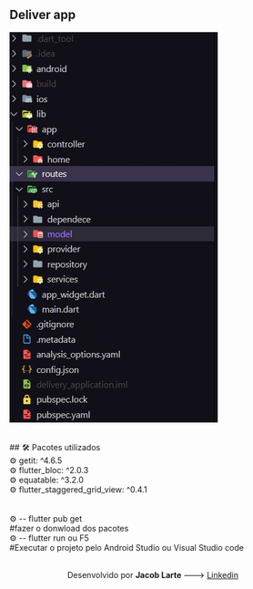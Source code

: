## Deliver app
![cap](https://github.com/Jacob-dvlp/challenge-delivery/blob/master/cap.jpg)

<br>
## 🛠 Pacotes utilizados <br>  
⚙ getit: ^4.6.5 <br>  
⚙ flutter_bloc: ^2.0.3 <br>
⚙ equatable: ^3.2.0 <br>
⚙ flutter_staggered_grid_view: ^0.4.1 <br>

<br>

 <br>
 ⚙ -- flutter pub get <br>
 #fazer o donwload dos pacotes <br>
 ⚙ -- flutter run ou F5 <br>
 #Executar o projeto pelo Android Studio ou Visual Studio code <br>
 
 

 <br>
 
  <p align=center > Desenvolvido por  <b> Jacob Larte </b>  ---> <a href="https://www.linkedin.com/in/jacob-lartes/">Linkedin</a> </p>
 


 
